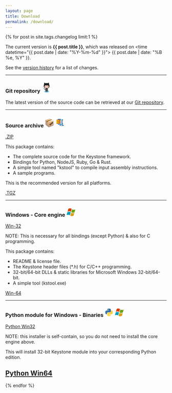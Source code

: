 ```yaml
---
layout: page
title: Download
permalink: /download/
---
```


{% for post in site.tags.changelog limit:1 %}

The current version is **{{ post.title }}**, which was released on <time datetime="{{ post.date | date: "%Y-%m-%d" }}"> {{ post.date | date: "%B %e, %Y" }}</time>.

See the [version history](/changelog/) for a list of changes.

---

### Git repository <img src="/images/octocat.jpg" height="32" width="32">

The latest version of the source code can be retrieved at our [Git repository](https://github.com/keystone-engine/keystone).

---

### Source archive <img src="/images/tgz.png" height="28" width="28"> <img src="/images/zip.png" height="32" width="32">

<a class="download" href="https://github.com/keystone-engine/keystone/archive/{{ post.title }}.zip" title="Download source (ZIP)">.ZIP</a>

This package contains:

- The complete source code for the Keystone framework.
- Bindings for Python, NodeJS, Ruby, Go & Rust.
- A simple tool named "kstool" to compile input assembly instructions.
- A sample programs.

This is the recommended version for all platforms.

<a class="download" href="https://github.com/keystone-engine/keystone/archive/{{ post.title }}.tar.gz" title="Download source (TGZ)">.TGZ</a>

---

### Windows - Core engine <img src="/images/windows.png" height="28" width="28">

<a class="download" href="https://github.com/keystone-engine/keystone/releases/download/{{ post.title }}/keystone-{{ post.title }}-win32.zip" title="Download Win32 Binaries (ZIP)">Win-32</a>

NOTE: This is necessary for all bindings (except Python) & also for C programming.

This package contains:

- README & license file.
- The Keystone header files (\*.h) for C/C++ programming.
- 32-bit/64-bit DLLs & static libraries for Microsoft Windows 32-bit/64-bit.
- A simple tool (kstool.exe)

<a class="download" href="https://github.com/keystone-engine/keystone/releases/download/{{ post.title }}/keystone-{{ post.title }}-win64.zip" title="Download Win64 Binaries (ZIP)">Win-64</a>

---

### Python module for Windows - Binaries <img src="/images/python.png" height="28" width="28"> <img src="/images/windows.png" height="28" width="28">

<a class="download" href="https://github.com/keystone-engine/keystone/releases/download/{{ post.title }}/keystone-{{ post.title }}-python-win32.msi" title="Download Python module for Python, Win32">Python Win32</a>

NOTE: this installer is self-contain, so you do not need to install the core engine above.

This will install 32-bit Keystone module into your corresponding Python edition.

<a class="download" href="https://github.com/keystone-engine/keystone/releases/download/{{ post.title }}/keystone-{{ post.title }}-python-win64.msi" title="Download Python module for Python, Win64">Python Win64</a>
---

{% endfor %}
